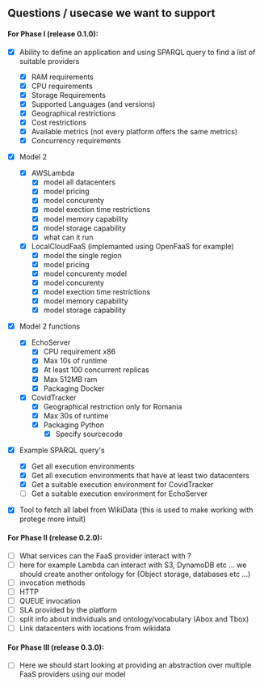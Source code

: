 
## Questions / usecase we want to support

#### For Phase I (release 0.1.0):

* [x] Ability to define an application and using SPARQL query to find a list of suitable providers
   *  [x] RAM requirements
   *  [x] CPU requirements
   *  [x] Storage Requirements
   *  [x] Supported Languages (and versions)
   *  [x] Geographical restrictions
   *  [x] Cost restrictions
   *  [x] Available metrics (not every platform offers the same metrics)
   *  [x] Concurrency requirements
* [x] Model 2
   *  [x] AWSLambda
     * [x] model all datacenters
     * [x] model pricing
     * [x] model concurenty
     * [x] model exection time restrictions
     * [x] model memory capability
     * [x] model storage capability
     * [x] what can it run
   *  [x] LocalCloudFaaS (implemanted using OpenFaaS for example)
     * [x] model the single region
     * [x] model pricing
     * [x] model concurenty model
     * [x] model concurenty
     * [x] model exection time restrictions
     * [x] model memory capability
     * [x] model storage capability
* [x] Model 2 functions
  * [x] EchoServer
    * [x] CPU requirement x86
    * [x] Max 10s of runtime
    * [x] At least 100 concurrent replicas
    * [x] Max 512MB ram
    * [x] Packaging Docker
  * [x] CovidTracker
    * [x] Geographical restriction only for Romania
    * [x] Max 30s of runtime
    * [x] Packaging Python
        * [x] Specify sourcecode
* [x] Example SPARQL query's
  * [x] Get all execution environments
  * [x] Get all execution environments that have at least two datacenters
  * [x] Get a suitable execution environment for CovidTracker
  * [ ] Get a suitable execution environment for EchoServer
* [x] Tool to fetch all label from WikiData (this is used to make working with protege more intuit)


#### For Phase II (release 0.2.0):

* [ ] What services can the FaaS provider interact with ?
 * [ ] here for example Lambda can interact with S3, DynamoDB etc ... we should create another ontology for (Object storage, databases etc ...)
* [ ] invocation methods
 * [ ] HTTP
 * [ ] QUEUE invocation
* [ ] SLA provided by the platform
* [ ] split info about individuals and ontology/vocabulary (Abox and Tbox)
* [ ] Link datacenters with locations from wikidata

#### For Phase III (release 0.3.0):

* [ ] Here we should start looking at providing an abstraction over multiple FaaS providers using our model
